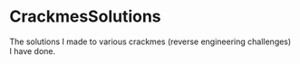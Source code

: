 # CrackmesSolutions
The solutions I made to various crackmes (reverse engineering challenges) I have done.
